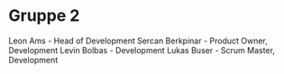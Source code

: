 # Gruppe 2
Leon Ams - Head of Development
Sercan Berkpinar - Product Owner, Development
Levin Bolbas - Development
Lukas Buser - Scrum Master, Development

